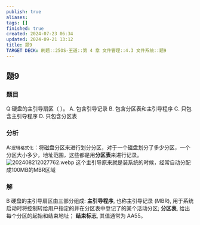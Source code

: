 ```yaml
---
publish: true
aliases: 
tags: []
finished: true
created: 2024-07-23 06:34
updated: 2024-09-21 13:12
title: 题9
TARGET DECK: 刷题::25OS-王道::第 4 章 文件管理::4.3 文件系统::题9
---
```

## 题9
### 题目
Q:硬盘的主引导扇区（ ）。
A. 包含引导记录 
B. 包含分区表和主引导程序
C. 只包含主引导程序 
D. 只包含分区表
### 分析
A:`逻辑格式化`：将磁盘分区来进行划分分区，对于一个磁盘划分了多少分区，一个分区大小多少，地址范围，这些都是用**分区表**来进行记录。
![202408212027762.webp](https://img.hwenyi.live/202408212027762.webp)
这个主引导原来就是装系统的时候，经常自动分配成100MB的MBR区域
### 解
B
硬盘的主引导扇区由三部分组成: 
**主引导程序**, 也称主引导记录 (MBR), 用于系统启动时将控制转给用户指定的并在分区表中登记了的某个活动分区; 
**分区表**, 给出每个分区的起始和结束地址；
**结束标志**, 其值通常为 AA55。
<!--ID: 1725343910188-->
